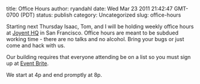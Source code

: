 title: Office Hours
author: ryandahl
date: Wed Mar 23 2011 21:42:47 GMT-0700 (PDT)
status: publish
category: Uncategorized
slug: office-hours

Starting next Thursday Isaac, Tom, and I will be holding weekly office hours at <a href="http://maps.google.com/maps?q=345+California+St,+San+Francisco,+CA+94104&amp;layer=c&amp;sll=37.793040,-122.400491&amp;cbp=13,178.31,,0,-60.77&amp;cbll=37.793131,-122.400484&amp;hl=en&amp;sspn=0.006295,0.006295&amp;ie=UTF8&amp;hq=&amp;hnear=345+California+St,+San+Francisco,+California+94104&amp;ll=37.793131,-122.400484&amp;spn=0.001295,0.003428&amp;z=19&amp;panoid=h0dlz3VG-hMKlzOu0LxMIg">Joyent HQ</a> in San Francisco. Office hours are meant to be subdued working time - there are no talks and no alcohol. Bring your bugs or just come and hack with us.

Our building requires that everyone attending be on a list so you must sign up at <a href="http://nodeworkup01.eventbrite.com/">Event Brite</a>.

We start at 4p and end promptly at 8p.
